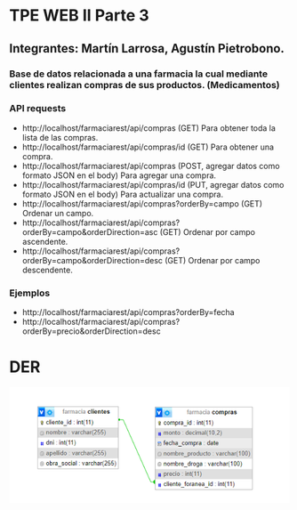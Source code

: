 # TPE WEB II Parte 3
## Integrantes: Martín Larrosa, Agustín Pietrobono.
### Base de datos relacionada a una farmacia la cual mediante clientes realizan compras de sus productos. (Medicamentos)

### API requests
- http://localhost/farmaciarest/api/compras (GET) Para obtener toda la lista de las compras.
- http://localhost/farmaciarest/api/compras/id (GET) Para obtener una compra.
- http://localhost/farmaciarest/api/compras (POST, agregar datos como formato JSON en el body) Para agregar una compra.
- http://localhost/farmaciarest/api/compras/id (PUT, agregar datos como formato JSON en el body) Para actualizar una compra.
- http://localhost/farmaciarest/api/compras?orderBy=campo (GET) Ordenar un campo.
- http://localhost/farmaciarest/api/compras?orderBy=campo&orderDirection=asc (GET) Ordenar por campo ascendente.
- http://localhost/farmaciarest/api/compras?orderBy=campo&orderDirection=desc (GET) Ordenar por campo descendente.

### Ejemplos
- http://localhost/farmaciarest/api/compras?orderBy=fecha
- http://localhost/farmaciarest/api/compras?orderBy=precio&orderDirection=desc

# DER
![Diagrama entidad relación](DIAGRAMA.png)
